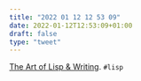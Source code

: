 ```yaml
---
title: "2022 01 12 12 53 09"
date: 2022-01-12T12:53:09+01:00
draft: false
type: "tweet"
---
```

[The Art of Lisp & Writing](https://dreamsongs.com/ArtOfLisp.html). `#lisp`
